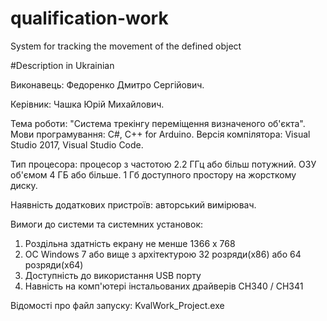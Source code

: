 # qualification-work
System for tracking the movement of the defined object

#Description in Ukrainian

Виконавець: Федоренко Дмитро Сергійович.

Керівник: Чашка Юрій Михайлович.

Тема роботи: "Система трекінгу переміщення визначеного об'єкта".
Мови програмування: C#, C++ for Arduino.
Версія компілятора: Visual Studio 2017, Visual Studio Code.

Тип процесора: процесор з частотою 2.2 ГГц або більш потужний.
ОЗУ об'ємом 4 ГБ або більше.
1 Гб доступного простору на жорсткому диску. 

Наявність додаткових пристроїв: авторський вимірювач.

Вимоги до системи та системних установок:
1) Роздільна здатність екрану не менше 1366 х 768
2) OC Windows 7 або вище з архітектурою 32 розряди(x86) або 64 розряди(х64)
3) Доступність до використання USB порту
4) Навність на комп'ютері інстальованих драйверів CH340 / CH341

Відомості про файл запуску: KvalWork_Project.exe
